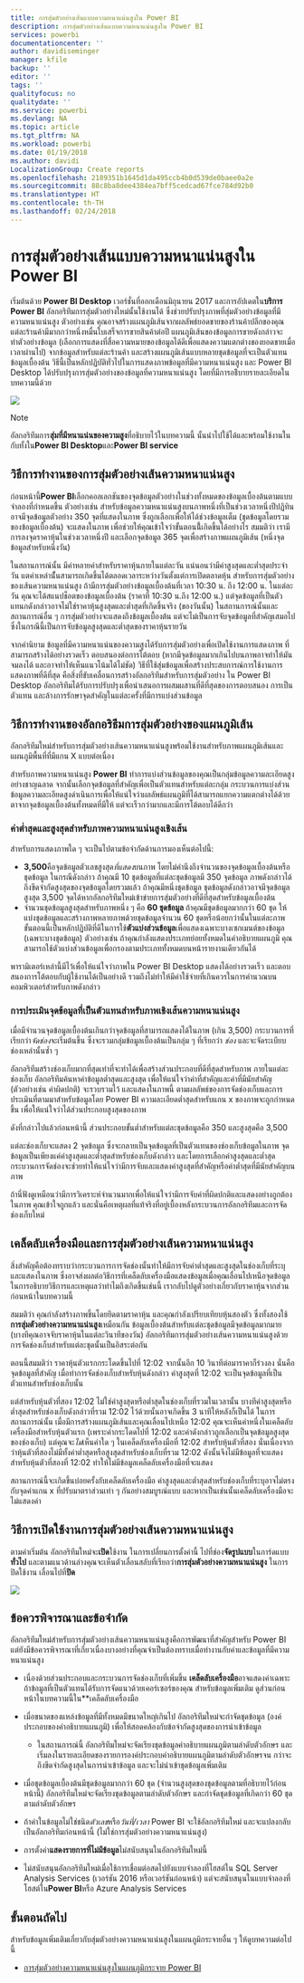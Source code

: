 ```yaml
---
title: การสุ่มตัวอย่างเส้นแบบความหนาแน่นสูงใน Power BI
description: การสุ่มตัวอย่างเส้นแบบความหนาแน่นสูงใน Power BI
services: powerbi
documentationcenter: ''
author: davidiseminger
manager: kfile
backup: ''
editor: ''
tags: ''
qualityfocus: no
qualitydate: ''
ms.service: powerbi
ms.devlang: NA
ms.topic: article
ms.tgt_pltfrm: NA
ms.workload: powerbi
ms.date: 01/19/2018
ms.author: davidi
LocalizationGroup: Create reports
ms.openlocfilehash: 2189351b1645d1da495ccb4b0d539de0baee0a2e
ms.sourcegitcommit: 88c8ba8dee4384ea7bff5cedcad67fce784d92b0
ms.translationtype: HT
ms.contentlocale: th-TH
ms.lasthandoff: 02/24/2018
---
```

# <a name="high-density-line-sampling-in-power-bi"></a>การสุ่มตัวอย่างเส้นแบบความหนาแน่นสูงใน Power BI
เริ่มต้นด้วย **Power BI Desktop** เวอร์ชั่นที่ออกเดือนมิถุนายน 2017 และการอัปเดตใน**บริการ Power BI**  อัลกอริทึมการสุ่มตัวอย่างใหม่นั้นใช้งานได้ ซึ่งช่วยปรับปรุงภาพที่สุ่มตัวอย่างข้อมูลที่มีความหนาแน่นสูง ตัวอย่างเช่น คุณอาจสร้างแผนภูมิเส้นจากผลลัพธ์ยอดขายของร้านค้าปลีกของคุณ แต่ละร้านค้ามีมากกว่าหนึ่งหมื่นใบเสร็จการขายสินค้าต่อปี แผนภูมิเส้นของข้อมูลการขายดังกล่าวจะทำตัวอย่างข้อมูล (เลือกการแสดงที่สื่อความหมายของข้อมูลได้ดีเพื่อแสดงความแตกต่างของยอดขายเมื่อเวลาผ่านไป) จากข้อมูลสำหรับแต่ละร้านค้า และสร้างแผนภูมิเส้นแบบหลายชุดข้อมูลที่จะเป็นตัวแทนข้อมูลเบื้องต้น วิธีนี้เป็นหลักปฏิบัติทั่วไปในการแสดงภาพข้อมูลที่มีความหนาแน่นสูง และ Power BI Desktop ได้ปรับปรุงการสุ่มตัวอย่างของข้อมูลที่ความหนาแน่นสูง โดยที่มีการอธิิบายรายละเอียดในบทความนี้ด้วย

![](media/desktop-high-density-sampling/high-density-sampling_01.png)

> [!NOTE]
> อัลกอริทึมการ**สุ่มที่มีหนาแน่นของความสูง**ที่อธิบายไว้ในบทความนี้ นั้นนำไปใช้ได้และพร้อมใช้งานในกับทั้งใน**Power BI Desktop**และ**Power BI service**
> 
> 

## <a name="how-high-density-line-sampling-works"></a>วิธีการทำงานของการสุ่มตัวอย่างเส้นความหนาแน่นสูง
ก่อนหน้านี้**Power BI**เลือกคอลเลกชันของจุดข้อมูลตัวอย่างในช่วงทั้งหมดของข้อมูลเบื้องต้นตามแบบจำลองที่กำหนดขึ้น ตัวอย่างเช่น สำหรับข้อมูลความหนาแน่นสูงบนภาพหนึ่งที่เป็นช่วงเวลาหนึ่งปีปฏิทิน อาจมีจุดข้อมูลตัวอย่าง 350 จุดที่แสดงในภาพ ซึ่งถูกเลือกเพื่อให้ได้ช่วงข้อมูลเต็ม (ชุดข้อมูลโดยรวมของข้อมูลเบื้องต้น) จะแสดงในภาพ เพื่อช่วยให้คุณเข้าใจว่าขั้นตอนนี้้เกิดขึ้นได้อย่างไร สมมติว่า เรามีการลงจุดราคาหุ้นในช่วงเวลาหนึ่งปี และเลือกจุดข้อมูล 365 จุดเพื่อสร้างภาพแผนภูมิเส้น (หนึ่งจุดข้อมูลสำหรับหนึ่งวัน)

ในสถานการณ์นั้น มีค่าหลายค่าสำหรับราคาหุ้นภายในแต่ละวัน แน่นอนว่ามีค่าสูงสุดและต่ำสุดประจำวัน แตค่าเหล่านัั้นสามารถเกิดขึ้นได้ตลอดเวลาระหว่างวันตั้งแต่การเปิดตลาดหุ้น สำหรับการสุ่มตัวอย่างของเส้นความหนาแน่นสูง ถ้ามีการสุ่มตัวอย่างข้อมูลเบื้องต้นที่เวลา 10:30 น. ถึง 12:00 น. ในแต่ละวัน คุณจะได้สแนปช็อตของข้อมูลเบื้องต้น (ราคาที่ 10:30 น.ถึง 12:00 น.) แต่จุดข้อมูลที่เป็นตัวแทนกดังกล่าวอาจไม่ใช่ราคาหุ้นสูงสุดและต่ำสุดที่เกิดขึ้นจริง (ของวันนั้น) ในสถานการณ์นั้นและสถานการณ์อื่น ๆ การสุ่มตัวอย่างจะแสดงถึงข้อมูลเบื้องต้น แต่จะไม่เป็นการจับจุดข้อมูลที่สำคัญเสมอไป ซึ่งในกรณีนี้เป็นการจับข้อมูลสูงสุดและต่ำสุดของราคาหุ้นรายวัน

จากคำนิยาม ข้อมูลที่มีความหนาแน่นของความสูงได้รับการสุ่มตัวอย่างเพื่อเปิดใช้งานการแสดงภาพ ที่สามารถสร้างได้อย่างรวดเร็ว ตอบสนองต่อการโต้ตอบ (หากมีจุดข้อมูลมากเกินไปบนภาพอาจทำให้มันจมลงได้ และอาจทำให้เห็นแนวโน้มได้ไม่ชัด) วิธีที่ใช้สุ่มข้อมูลเพื่อสร้างประสบการณ์การใช้งานการแสดงภาพที่ดีที่สุด คือสิ่งที่ขับเคลื่อนการสร้างอัลกอริทึมสำหรับการสุ่มตัวอย่าง ใน Power BI Desktop อัลกอริทึมได้รับการปรับปรุงเพื่อนำเสนอการผสมผสานที่ดีที่สุดของการตอบสนอง การเป็นตัวแทน และล้างการรักษาจุดสำคัญในแต่ละครั้งที่มีการแบ่งส่วนข้อมูล

## <a name="how-the-new-line-sampling-algorithm-works"></a>วิธีการทำงานของอัลกอริธึมการสุ่มตัวอย่างของแผนภูมิเส้น
อัลกอริทึมใหม่สำหรับการสุ่มตัวอย่างเส้นความหนาแน่นสูงพร้อมใช้งานสำหรับภาพแผนภูมิเส้นและแผนภูมิพื้นที่ที่มีแกน X แบบต่อเนื่อง

สำหรับภาพความหนาแน่นสูง **Power BI** ทำการแบ่งส่วนข้อมูลของคุณเป็นกลุ่มข้อมูลความละเอียดสูงอย่างชาญฉลาด จากนั้นเลือกจุดข้อมูลที่สำคัญเพื่อเป็นตัวแทนสำหรับแต่ละกลุ่ม กระบวนการแบ่งส่วนข้อมูลความละเอียดสูงดำเนินการเพื่อให้แน่ใจว่าผลลัพธ์แผนภูมิที่ได้สามารถแยกความแตกต่างได้ด้วยตาจากจุดข้อมูลเบื้องต้นทั้งหมดที่มีให้ แต่จะเร็วกว่ามากและมีการโต้ตอบได้ดีกว่า

### <a name="minimum-and-maximum-values-for-high-density-line-visuals"></a>ค่าต่ำสุดและสูงสุดสำหรับภาพความหนาแน่นสูงเชิงเส้น
สำหรับการแสดงภาพใด ๆ จะเป็นไปตามข้อจำกัดด้านการมองเห็นต่อไปนี้:

* **3,500**คือจุดข้อมูลตัวเลขสูงสุด*ที่แสดง*บนภาพ โดยไม่คำนึงถึงจำนวนของจุดข้อมูลเบื้องต้นหรือชุดข้อมูล ในกรณีดังกล่าว ถ้าคุณมี 10 ชุดข้อมูลที่แต่ละชุดข้อมูลมี 350 จุดข้อมูล ภาพดังกล่าวได้ถึงขีดจำกัดสูงสุดของจุดข้อมูลโดยรวมแล้ว ถ้าคุณมีหนึ่งชุดข้อมูล ชุดข้อมูลดังกล่าวอาจมีจุดข้อมูลสูงสุด 3,500 จุดได้หากอัลกอริทึมใหม่เข้าข่ายการสุ่มตัวอย่างที่ดีที่สุดสำหรับข้อมูลเบื้องต้น
* จำนวนชุดข้อมูลสูงสุดสำหรับภาพหนึ่ง ๆ คือ **60 ชุดข้อมูล** ถ้าคุณมีชุดข้อมูลมากกว่า 60 ชุด ให้แบ่งชุดข้อมูลและสร้างภาพหลายภาพด้วยชุดข้อมูลจำนวน 60 ชุดหรือน้อยกว่านั้นในแต่ละภาพ ขั้นตอนนี้เป็นหลักปฏิบัติที่ดีในการใช้**ตัวแบ่งส่วนข้อมูล**เพื่อแสดงเฉพาะบางเซกเมนต์ของข้อมูล (เฉพาะบางชุดข้อมูล) ตัวอย่างเช่น ถ้าคุณกำลังแสดงประเภทย่อยทั้งหมดในคำอธิบายแผนภูมิ คุณสามารถใช้ตัวแบ่งส่วนข้อมูลเพื่อกรองตามประเภททั้งหมดบนหน้ารายงานเดียวกันได้

พารามิเตอร์เหล่านี้มีไว้เพื่อให้แน่ใจว่าภาพใน Power BI Desktop แสดงได้อย่างรวดเร็ว และตอบสนองการโต้ตอบกับผู้ใช้งานได้เป็นอย่างดี รวมถึงไม่ทำให้มีค่าใช้จ่ายที่เกินควรในการคำนวณบนคอมพิวเตอร์สำหรับภาพดังกล่าว

### <a name="evaluating-representative-data-points-for-high-density-line-visuals"></a>การประเมินจุดข้อมูลที่เป็นตัวแทนสำหรับภาพเชิงเส้นความหนาแน่นสูง
เมื่อมีจำนวนจุดข้อมูลเบื้องต้นเกินกว่าจุดข้อมูลที่สามารถแสดงได้ในภาพ (เกิน 3,500) กระบวนการที่เรียกว่า*จัดช่อง*จะเริ่มต้นขึ้น ซึ่งจะรวมกลุ่มข้อมูลเบื้องต้นเป็นกลุ่ม ๆ ที่เรียกว่า *ช่อง* และจะจัดระเบียบช่องเหล่านั้นซ้ำ ๆ

อัลกอริทึมสร้างช่องเก็บมากที่สุดเท่าที่จะทำได้เพื่อสร้างส่วนประกอบที่ดีที่สุดสำหรับภาพ ภายในแต่ละช่องเก็บ อัลกอริทึมค้นหาค่าข้อมูลต่ำสุดและสูงสุด เพื่อให้แน่ใจว่าค่าที่สำคัญและค่าที่มีนัยสำคัญ (ตัวอย่างเช่น ค่าผิดปกติ) จะรวบรวมไว้ และแสดงในภาพนี้ ตามผลลัพธ์ของการจัดช่องเก็บและการประเมินที่ตามมาสำหรับข้อมูลโดย Power BI ความละเอียดต่ำสุดสำหรับแกน x ของภาพจะถูกกำหนดขึ้น เพื่อให้แน่ใจว่าได้ส่วนประกอบสูงสุดของภาพ

ดังที่กล่าวไปแล้วก่อนหน้านี้ ส่วนประกอบขั้นต่ำสำหรับแต่ละชุดข้อมูลคือ 350 และสูงสุดคือ 3,500

แต่ละช่องเก็บจะแสดง 2 จุดข้อมูล ซึ่งจะกลายเป็นจุดข้อมูลที่เป็นตัวแทนของช่องเก็บข้อมูลในภาพ จุดข้อมูลเป็นเพียงแค่ค่าสูงสุดและต่ำสุดสำหรับช่องเก็บดังกล่าว และโดยการเลือกค่าสูงสุดและต่ำสุด กระบวนการจัดช่องจะช่วยทำให้แน่ใจว่ามีการจับและแสดงค่าสูงสุดที่สำคัญหรือค่าต่ำสุดที่มีนัยสำคัญบนภาพ

ถ้านี่ฟังดูเหมือนว่ามีการวิเคราะห์จำนวนมากเพื่อให้แน่ใจว่ามีการจับค่าที่ผิดปกติและแสดงอย่างถูกต้องในภาพ คุณเข้าใจถูกแล้ว และนั่นคือเหตุผลที่แท้จริงที่อยู่เบื้องหลังกระบวนการอัลกอริทึมและการจัดช่องเก็บใหม่

## <a name="tooltips-and-high-density-line-sampling"></a>เคล็ดลับเครื่องมือและการสุ่มตัวอย่างเส้นความหนาแน่นสูง
สิ่งสำคัญคือต้องทราบว่ากระบวนการการจัดช่องนั้นทำให้มีการจับค่าต่ำสุดและสูงสุดในช่องเก็บที่ระบุและแสดงในภาพ ซึ่งอาจส่งผลต่อวิธีการที่เคล็ดลับเครื่องมือแสดงข้อมูลเมื่อคุณเลื่อนไปเหนือจุดข้อมูล ในการอธิบายวิธีการและเหตุผลว่าทำไมถึงเกิดขึ้นเช่นนี้ เรากลับไปดูตัวอย่างเกี่ยวกับราคาหุ้นจากส่วนก่อนหน้าในบทความนี้

สมมติว่า คุณกำลังสร้างภาพขึ้นโดยยึดตามราคาหุ้น และคุณกำลังเปรียบเทียบหุ้นสองตัว ซึ่งทั้งสองใช้**การสุ่มตัวอย่างความหนาแน่นสูง**เหมือนกัน ข้อมูลเบื้องต้นสำหรับแต่ละชุดข้อมูลมีจุดข้อมูลมากมาย (บางทีคุณอาจจับราคาหุ้นในแต่ละวินาทีของวัน) อัลกอริทึมการสุ่มตัวอย่างเส้นความหนาแน่นสูงด้วยการจัดช่องเก็บสำหรับแต่ละชุดนั้นเป็นอิสระต่อกัน

ตอนนี้สมมติว่า ราคาหุ้นตัวแรกกระโดดขึ้นไปที่ 12:02 จากนั้นอีก 10 วินาทีต่อมาราคาก็ร่วงลง นั่นคือจุดข้อมูลที่สำคัญ เมื่อทำการจัดช่องเก็บสำหรับหุ้นดังกล่าว ค่าสูงสุดที่ 12:02 จะเป็นจุดข้อมูลที่เป็นตัวแทนสำหรับช่องเก็บนั้น

แต่สำหรับหุ้นตัวที่สอง 12:02 ไม่ใช่ค่าสูงสุดหรือต่ำสุดในช่องเก็บที่รวมในเวลานั้น บางทีค่าสูงสุดหรือต่ำสุดสำหรับช่องเก็บดังกล่าวที่รวม 12:02 ไว้ด้วยนั้นอาจเกิดขึ้น 3 นาทีให้หลังก็เป็นได้ ในการสถานการณ์นั้น เมื่อมีการสร้างแผนภูมิเส้นและคุณเลื่อนไปเหนือ 12:02 คุณจะเห็นค่าหนึ่งในเคล็ดลับเครื่องมือสำหรับหุ้นตัวแรก (เพราะค่ากระโดดไปที่ 12:02 และค่าดังกล่าวถูกเลือกเป็นจุดข้อมูลสูงสุดของช่องเก็บ) แต่คุณจะ*ไม่*เห็นค่าใด ๆ ในเคล็ดลับเครื่องมือที่ 12:02 สำหรับหุ้นตัวที่สอง นั่นเนื่องจากว่าหุ้นตัวที่สองไม่มีทั้งค่าต่ำสุดหรือสูงสุดสำหรับช่องเก็บที่รวม 12:02 ดังนั้นจึงไม่มีข้อมูลที่จะแสดงสำหรับหุ้นตัวที่สองที่ 12:02 ทำให้ไม่มีข้อมูลเคล็ดลับเครื่องมือที่จะแสดง

สถานการณ์นี้จะเกิดขึ้นบ่อยครั้งกับเคล็ดลับเครื่องมือ ค่าสูงสุดและต่ำสุดสำหรับช่องเก็บที่ระบุอาจไม่ตรงกับจุดค่าแกน x ที่ปรับมาตราส่วนเท่า ๆ กันอย่างสมบูรณ์แบบ และหากเป็นเช่นนั้นเคล็ดลับเครื่องมือจะไม่แสดงค่า  

## <a name="how-to-turn-on-high-density-line-sampling"></a>วิธีการเปิดใช้งานการสุ่มตัวอย่างเส้นความหนาแน่นสูง
ตามค่าเริ่มต้น อัลกอริทึมใหม่จะ**เปิด**ใช้งาน ในการเปลี่ยนการตั้งค่านี้ ไปที่ช่อง**จัดรูปแบบ**ในการ์ดแบบ**ทั่วไป** และตามแนวด้านล่างคุณจะเห็นตัวเลื่อนสลับที่เรียกว่า**การสุ่มตัวอย่างความหนาแน่นสูง** ในการปิดใช้งาน เลื่อนไปที่**ปิด**

![](media/desktop-high-density-sampling/high-density-sampling_02.png)

## <a name="considerations-and-limitations"></a>ข้อควรพิจารณาและข้อจำกัด
อัลกอริทึมใหม่สำหรับการสุ่มตัวอย่างเส้นความหนาแน่นสูงคือการพัฒนาที่สำคัญสำหรับ Power BI แต่ยังมีข้อควรพิจารณาที่เกี่ยวเนื่องบางอย่างที่คุณจำเป็นต้องทราบเมื่อทำงานกับค่าและข้อมูลที่มีความหนาแน่นสูง

* เนื่องด้วยส่วนประกอบและกระบวนการจัดช่องเก็บที่เพิ่มขึ้น **เคล็ดลับเครื่องมือ**อาจแสดงค่าเฉพาะถ้าข้อมูลที่เป็นตัวแทนได้รับการจัดแนวด้วยเคอร์เซอร์ของคุณ สำหรับข้อมูลเพิ่มเติม ดูส่วนก่อนหน้าในบทความนี้ใน**เคล็ดลับเครื่องมือ
* เมื่อขนาดของแหล่งข้อมูลที่มีทั้งหมดมีขนาดใหญ่เกินไป อัลกอริทึมใหม่จะกำจัดชุดข้อมูล (องค์ประกอบของคำอธิบายแผนภูมิ) เพื่อให้สอดคล้องกับข้อจำกัดสูงสุดของการนำเข้าข้อมูล
  
  * ในสถานการณ์นี้ อัลกอริทึมใหม่จะจัดเรียงชุดข้อมูลคำอธิบายแผนภูมิตามลำดับตัวอักษร และเริ่มลงในรายละเอียดของรายการองค์ประกอบคำอธิบายแผนภูมิตามลำดับตัวอักษรจน กว่าจะถึงขีดจำกัดสูงสุดในการนำเข้าข้อมูล และจะไม่นำเข้าชุดข้อมูลเพิ่มเติม
* เมื่อชุดข้อมูลเบื้องต้นมีชุดข้อมูลมากกว่า 60 ชุด (จำนวนสูงสุดของชุดข้อมูลตามที่อธิบายไว้ก่อนหน้านี้) อัลกอริทึมใหม่จะจัดเรียงชุดข้อมูลตามลำดับตัวอักษร และกำจัดชุดข้อมูลที่เกิดกว่า 60 ชุดตามลำดับตัวอักษร
* ถ้าค่าในข้อมูลไม่ใช่ชนิด*ตัวเลข*หรือ*วันที่/เวลา* Power BI จะใช้อัลกอริทึมใหม่ และจะแปลงกลับเป็นอัลกอริทึมก่อนหน้านี้ (ไม่ใช่การสุ่มตัวอย่างความหนาแน่นสูง)
* การตั้งค่า**แสดงรายการที่ไม่มีข้อมูล**ไม่สนับสนุนในอัลกอริทึมใหม่นี้
* ไม่สนับสนุนอัลกอริทึมใหม่เมื่อใช้การเชื่อมต่อสดไปยังแบบจำลองที่โฮสต์ใน SQL Server Analysis Services (เวอร์ชัน 2016 หรือเวอร์ชันก่อนหน้า) แต่จะสนับสนุนในแบบจำลองที่โฮสต์ใน**Power BI**หรือ Azure Analysis Services

## <a name="next-steps"></a>ขั้นตอนถัดไป
สำหรับข้อมูลเพิ่มเติมเกี่ยวกับสุ่มตัวอย่างความหนาแน่นสูงในแผนภูมิกระจายอื่น ๆ ให้ดูบทความต่อไปนี้

* [การสุ่มตัวอย่างความหนาแน่นสูงในแผนภูมิกระจาย Power BI](desktop-high-density-scatter-charts.md)

